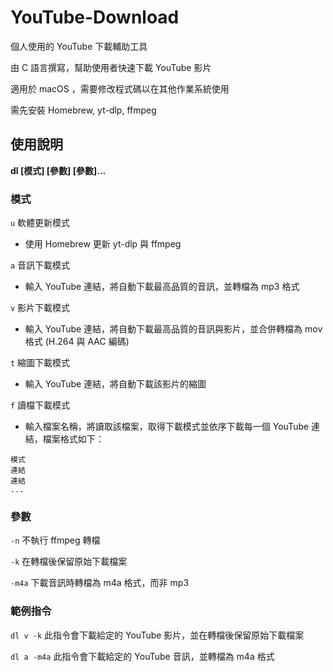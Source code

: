 # YouTube-Download

個人使用的 YouTube 下載輔助工具

由 C 語言撰寫，幫助使用者快速下載 YouTube 影片

適用於 macOS ，需要修改程式碼以在其他作業系統使用

需先安裝 Homebrew, yt-dlp, ffmpeg

## 使用說明
**dl \[模式\] \[參數\] \[參數\]...**

### 模式

`u`
軟體更新模式
* 使用 Homebrew 更新 yt-dlp 與 ffmpeg

`a`
音訊下載模式
* 輸入 YouTube 連結，將自動下載最高品質的音訊，並轉檔為 mp3 格式

`v`
影片下載模式
* 輸入 YouTube 連結，將自動下載最高品質的音訊與影片，並合併轉檔為 mov 格式 \(H.264 與 AAC 編碼\)

`t`
縮圖下載模式
* 輸入 YouTube 連結，將自動下載該影片的縮圖

`f`
讀檔下載模式
* 輸入檔案名稱，將讀取該檔案，取得下載模式並依序下載每一個 YouTube 連結，檔案格式如下：
```
模式
連結
連結
...
```

### 參數

`-n`
不執行 ffmpeg 轉檔

`-k`
在轉檔後保留原始下載檔案

`-m4a`
下載音訊時轉檔為 m4a 格式，而非 mp3

### 範例指令

`dl v -k`
此指令會下載給定的 YouTube 影片，並在轉檔後保留原始下載檔案

`dl a -m4a`
此指令會下載給定的 YouTube 音訊，並轉檔為 m4a 格式
